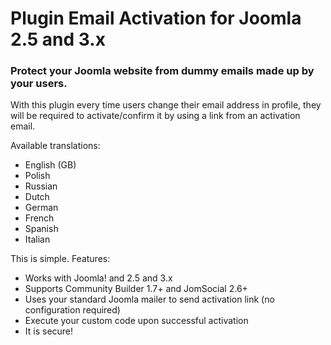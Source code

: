 Plugin Email Activation for Joomla 2.5 and 3.x
==============================================

### Protect your Joomla website from dummy emails made up by your users.


With this plugin every time users change their email address in profile, they will be required to activate/confirm it by using a link from an activation email.

Available translations:
- English (GB)
- Polish
- Russian
- Dutch
- German
- French
- Spanish
- Italian

This is simple. Features:
- Works with Joomla! and 2.5 and 3.x
- Supports Community Builder 1.7+ and JomSocial 2.6+
- Uses your standard Joomla mailer to send activation link (no configuration required)
- Execute your custom code upon successful activation
- It is secure!
